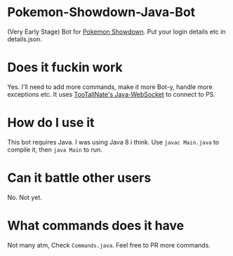 # Pokemon-Showdown-Java-Bot
(Very Early Stage) Bot for [Pokemon Showdown](https://github.com/smogon/pokemon-showdown/). Put your login details etc in details.json.

# Does it fuckin work
Yes. I'll need to add more commands, make it more Bot-y, handle more exceptions etc.
It uses [TooTallNate's Java-WebSocket](https://github.com/TooTallNate/Java-WebSocket/) to connect to PS.

# How do I use it
This bot requires Java. I was using Java 8 i think.
Use `javac Main.java` to compile it, then `java Main` to run.

# Can it battle other users
No. Not yet.

# What commands does it have
Not many atm, Check `Commands.java`. Feel free to PR more commands.
